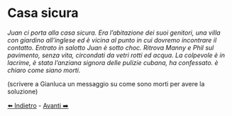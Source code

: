 # Casa sicura

<i>Juan ci porta alla casa sicura. Era l’abitazione dei suoi genitori, una villa con giardino all’inglese ed è vicina al punto in cui dovremo incontrare il contatto.
Entrato in salotto Juan è sotto choc. Ritrova Manny e Phil sul pavimento, senza vita, circondati da vetri rotti ed acqua. La colpevole è in lacrime, è stata l’anziana signora delle pulizie cubana, ha confessato. è chiaro come siano morti. 
</i>

(scrivere a Gianluca un messaggio su come sono morti per avere la soluzione)


[⬅️ Indietro](https://github.com/jhonfreddo/missione-V/tree/main/c%20-%20aeroporto) - [Avanti ➡️](https://github.com/jhonfreddo/missione-V/tree/main/e%20-%20bisca)
